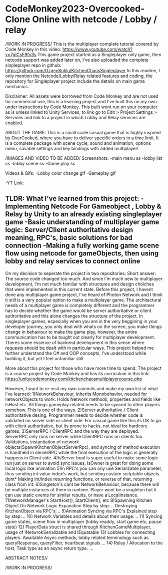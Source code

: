 # CodeMonkey2023-Overcooked-Clone Online with netcode / Lobby / relay

/WORK IN PROGRESS/
 This is the multiplayer complete tutorial covered by Code Monkey in this video: https://www.youtube.com/watch?v=7glCsF9fv3s
This game project started as a Singleplayer only game, then netcode support was added later on, I've also uploaded the complete sinpleplayer repo in github: https://github.com/OzgenKoklu/KitchenChaosSingleplayer
In this readme, I only mention the Netcode/Lobby/Relay related features and coding, the repository for Singleplayer project include the details on main game mechanics.

Disclaimer: All assets were borrowed from Code Monkey and are not used for commercial use, this is a learning project and I've built this on my own under instructions by Code Monkey. 
This built wont run on your computer as is unless linked to Unity Services, to link go to Edit > Project Settings > Services and link to a project in which Lobby and Relay services are enabled.

ABOUT THE GAME: This is a small scale casual game that is highly inspired by OverCooked, where you have to deliver specific orders in a time limit. 
It is a complete package with scene cycle, sound and animation, options menu, savable settings and key bindings with added multiplayer! 

/IMAGES AND VIDEO TO BE ADDED/
Screenshots: 
-main menu ss
-lobby list ss
-lobby scene ss
-Game play ss

Videos & Gifs: 
-Lobby color change gif
-Gameplay gif 

-YT Link: 

TLDR: What I've learned from this project:
-Implementing Netcode For Gameobject , Lobby & Relay by Unity to an already existing singleplayer game
-Basic understanding of multiplayer game logic: Server/Client authoritative design meaning, RPC's, basic solutions for bad connection
-Making a fully working game scene flow using netcode for gameObjects, then using lobby and relay services to connect online
-

On my decision to seperate the project in two repositories:
Short answer: The source code changed too much. And since I'm much new to multiplayer development, I'm not much familiar with structures and design choiches that were implemented in this current state.
Before this project, I havent done any multiplayer game project, I've heard of Photon Network and I think it still is a very popular option to make a multiplayer game.
The architectural needs of a multiplayer game is completely different and the programmer has to decide whether the game would be server authoritative or client authoritative and this alone changes the structure of the project. 
In singleplayer games, especially when you are in the very beggining in your developer journey, you only deal with whats on the screen, you make things change in behaviour to make the game play, however, 
the entire communication has to be tought out clearly for multiplayer development. Theres some essence of backend development in this sense where requests should be dealt with in particular ways. 
This project helped me further understand the C# and OOP concepts, I've understood while building it, but yet I feel unfamiliar still.

More about this project for those who have more time to spend: 
The project is a course project by Code Monkey and has its curriculum in this link: https://unitycodemonkey.com/kitchenchaosmultiplayercourse.php

However, I want to re-visit my own commits and make my own list of what I've learned: 
1)NetworkBehaviour, inherits Monobehavior, needed for networkObjects to work. Holds Network methods, properties and fields like IsHost etc.
All things gameplay related needs to be synced to other players somehow. This is one of the ways.
2)Server authoritative / Client authoritative desing. Programmer needs to decide whether code is validated on server side or client side. For casual game like this its OK to go with client authoritative, but its prone to hacks, not ideal for hardcore games.
3)ServerRPC / ClientRPC and the way they are deployed. ServerRPC only runs on server while ClientRPC runs on clients too. 
Validations, instantiation of network objects(SpawnKitchenObjectServerRpc), and syncing of method execution is handheld in serverRPC while the final execution of the logic is generally happens in Client side. 
4)IsServer bool is super useful to make some logic run just on server to avoid sync issues, IsOwner is great for doing some local logic like animation
5)In RPC's you can ony use Serializable parameter, thus sending int value index's work, but sending custom scriptable objects dont*
Making int/index returning functions, or reverse of that, returning class from int.
6)Singleton's cant be NetworkBehaviour, because there will be multiple instances of them in runtime. 
Player wont be a singleton but it can use static events for similar results, or have a LocalInstance. 
7)NetworkManager's StartHost(), StartClient(), etc 
8)Spawning Kitchen Object On Network Logic Expanation Step by step: 
..
Destroying KitchenObject via RPC's: 
..
9)Animation Syncing via RPC's Explained step by step:
..
10) Network Variables and details about their usage. 
..
11) Syncing game states, scene flow in multiplayer (lobby readdy, start game etc, pause state) 
12) PlayerData struct is shared through KitchenGameMultiplayer, usage of INetwrokSerializable and IEquatable 
13) Lobbies for connecting players. Awaitable Async methods, lobby related terminology such as queryResponse, queryFilter, heartbeat signals
...
14) Relay / Allocation to the host, Task<T> type as an async return type. 
...

ABSTRACT NOTES//





/WORK IN PROGRESS/